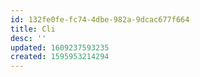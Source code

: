 ```yaml
---
id: 132fe0fe-fc74-4dbe-982a-9dcac677f664
title: Cli
desc: ''
updated: 1609237593235
created: 1595953214294
---
```


